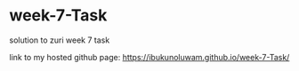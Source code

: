 # week-7-Task
solution to zuri week 7 task


link to my hosted github page: 
https://ibukunoluwam.github.io/week-7-Task/
